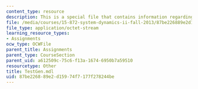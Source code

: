 ```yaml
---
content_type: resource
description: This is a special file that contains information regarding test gen.
file: /media/courses/15-872-system-dynamics-ii-fall-2013/87be226889e2d15974f7177f278244be_TestGen.mdl
file_type: application/octet-stream
learning_resource_types:
- Assignments
ocw_type: OCWFile
parent_title: Assignments
parent_type: CourseSection
parent_uid: a612509c-75c6-f13a-1674-6950b7a59510
resourcetype: Other
title: TestGen.mdl
uid: 87be2268-89e2-d159-74f7-177f278244be
---
```

